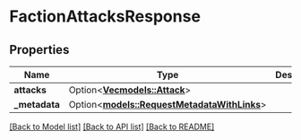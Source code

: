 # FactionAttacksResponse

## Properties

Name | Type | Description | Notes
------------ | ------------- | ------------- | -------------
**attacks** | Option<[**Vec<models::Attack>**](Attack.md)> |  | [optional]
**_metadata** | Option<[**models::RequestMetadataWithLinks**](RequestMetadataWithLinks.md)> |  | [optional]

[[Back to Model list]](../README.md#documentation-for-models) [[Back to API list]](../README.md#documentation-for-api-endpoints) [[Back to README]](../README.md)


